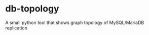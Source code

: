 db-topology
===========

A small python tool that shows graph topology of MySQL/MariaDB replication
